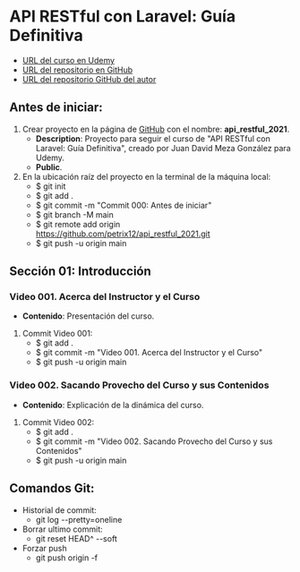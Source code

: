 # API RESTful con Laravel: Guía Definitiva
+ [URL del curso en Udemy](https://www.udemy.com/course/api-restful-con-laravel-php-homestead-passport/)
+ [URL del repositorio en GitHub](https://github.com/petrix12/api_restful_2021.git)
+ [URL del repositorio GitHub del autor]()

## Antes de iniciar:
1. Crear proyecto en la página de [GitHub](https://github.com) con el nombre: **api_restful_2021**.
    + **Description**: Proyecto para seguir el curso de "API RESTful con Laravel: Guía Definitiva", creado por Juan David Meza González para Udemy.
    + **Public**.
2. En la ubicación raíz del proyecto en la terminal de la máquina local:
    + $ git init
    + $ git add .
    + $ git commit -m "Commit 000: Antes de iniciar"
    + $ git branch -M main
    + $ git remote add origin https://github.com/petrix12/api_restful_2021.git
    + $ git push -u origin main

## Sección 01: Introducción

### Video 001. Acerca del Instructor y el Curso
+ **Contenido**: Presentación del curso.
1. Commit Video 001:
    + $ git add .
    + $ git commit -m "Video 001. Acerca del Instructor y el Curso"
    + $ git push -u origin main

### Video 002. Sacando Provecho del Curso y sus Contenidos
+ **Contenido**: Explicación de la dinámica del curso.
1. Commit Video 002:
    + $ git add .
    + $ git commit -m "Video 002. Sacando Provecho del Curso y sus Contenidos"
    + $ git push -u origin main







## Comandos Git:
+ Historial de commit:
    + git log --pretty=oneline
+ Borrar ultimo commit:
    + git reset HEAD^ --soft
+ Forzar push
    + git push origin -f